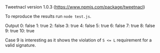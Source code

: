 Tweetnacl version 1.0.3 (https://www.npmjs.com/package/tweetnacl)

To reproduce the results run `node test.js`.

Output
0: false
1: true
2: false
3: true
4: false
5: true
6: false
7: true
8: false
9: true
10: true

Case 9 is interesting as it shows the violation of `S <= L` requirement for a valid signature.
